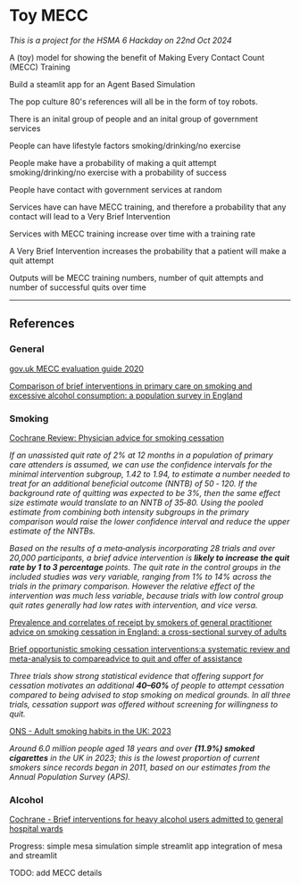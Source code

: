 # Toy MECC

*This is a project for the HSMA 6 Hackday on 22nd Oct 2024*

A (toy) model for showing the benefit of Making Every Contact Count (MECC) Training

Build a steamlit app for an Agent Based Simulation

The pop culture 80's references will all be in the form of toy robots.

There is an inital group of people and an inital group of government services

People can have lifestyle factors smoking/drinking/no exercise

People make have a probability of making a quit attempt smoking/drinking/no exercise with a probability of success

People have contact with government services at random

Services have can have MECC training, and therefore a probability that any contact will lead to a Very Brief Intervention

Services with MECC training increase over time with a training rate

A Very Brief Intervention increases the probability that a patient will make a quit attempt

Outputs will be MECC training numbers, number of quit attempts and number of successful quits over time

---------

## References

### General

[gov.uk MECC evaluation guide 2020](https://www.gov.uk/government/publications/making-every-contact-count-mecc-practical-resources/mecc-evaluation-guide-2020#step-2-identify-the-existing-evidence-base)


[Comparison of brief interventions in primary care on smoking and excessive alcohol consumption: a population survey in England](https://bjgp.org/content/66/642/e1.short)


### Smoking

[Cochrane Review: Physician advice for smoking cessation](https://pmc.ncbi.nlm.nih.gov/articles/PMC7064045/)

*If an unassisted quit rate of 2% at 12 months in a population of primary care attenders is assumed, we can use the confidence intervals for the minimal intervention subgroup, 1.42 to 1.94, to estimate a number needed to treat for an additional beneficial outcome (NNTB) of 50 ‐ 120. If the background rate of quitting was expected to be 3%, then the same effect size estimate would translate to an NNTB of 35‐80. Using the pooled estimate from combining both intensity subgroups in the primary comparison would raise the lower confidence interval and reduce the upper estimate of the NNTBs.*

*Based on the results of a meta‐analysis incorporating 28 trials and over 20,000 participants, a brief advice intervention is **likely to increase the quit rate by 1 to 3 percentage** points. The quit rate in the control groups in the included studies was very variable, ranging from 1% to 14% across the trials in the primary comparison. However the relative effect of the intervention was much less variable, because trials with low control group quit rates generally had low rates with intervention, and vice versa.*

[Prevalence and correlates of receipt by smokers of general practitioner advice on smoking cessation in England: a cross-sectional survey of adults](https://pmc.ncbi.nlm.nih.gov/articles/PMC8432152/pdf/ADD-116-358.pdf)

[Brief opportunistic smoking cessation interventions:a systematic review and meta-analysis to compareadvice to quit and offer of assistance](https://onlinelibrary.wiley.com/doi/full/10.1111/j.1360-0443.2011.03770.x?casa_token=KzcJE3JQ0cwAAAAA%3A-AKlcnickLE7jbewMjqR7N8z-uKBlEhcVtQV5Md000R_x-dHakikMEqaQUSrP1SW0N9TGGxOhTTDdMkc_A)

*Three trials show strong statistical evidence that offering support for cessation motivates an additional **40–60%** of people to attempt cessation compared to being advised to stop smoking on medical grounds. In all three trials, cessation support was offered without screening for willingness to quit.*


[ONS - Adult smoking habits in the UK: 2023](https://www.ons.gov.uk/peoplepopulationandcommunity/healthandsocialcare/healthandlifeexpectancies/bulletins/adultsmokinghabitsingreatbritain/2023)

*Around 6.0 million people aged 18 years and over **(11.9%) smoked cigarettes** in the UK in 2023; this is the lowest proportion of current smokers since records began in 2011, based on our estimates from the Annual Population Survey (APS).*

### Alcohol

[Cochrane - Brief interventions for heavy alcohol users admitted to general hospital wards](https://www.cochranelibrary.com/cdsr/doi/10.1002/14651858.CD005191.pub3/full)



Progress: 
simple mesa simulation
simple streamlit app
integration of mesa and streamlit

TODO:
add MECC details
